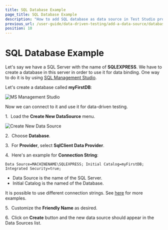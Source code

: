 ```yaml
---
title: SQL Database Example
page_title: SQL Database Example
description: "How to add SQL database as data source in Test Studio project/test."
previous_url: /user-guide/data-driven-testing/add-a-data-source/databaseexample.aspx, /user-guide/data-driven-testing/add-a-data-source/databaseexample
position: 10
---
```

# SQL Database Example

Let's say we have a SQL Server with the name of **SQLEXPRESS**. We have to create a database in this server in order to use it for data binding. One way to do it is by using <a href="https://docs.microsoft.com/en-us/sql/ssms/download-sql-server-management-studio-ssms" target="_blank">SQL Management Studio</a>.

Let's create a database called **myFirstDB**:

![MS Management Studio][1]

Now we can connect to it and use it for data-driven testing.

1.&nbsp; Load the **Create New DataSource** menu.

![Create New Data Source][2]

2.&nbsp; Choose **Database**.

3.&nbsp; For **Provider**, select **SqlClient Data Provider**.

4.&nbsp; Here's an example for **Connection String**:

````
Data Source=MACHINENAME\SQLEXPRESS; Initial Catalog=myFirstDB; Integrated Security=true;
````

- Data Source is the name of the SQL Server.
- Initial Catalog is the named of the Database.

It is possible to use different connection strings. See <a href="https://www.connectionstrings.com/sql-server/" target="_blank">here</a> for more examples.

5.&nbsp; Customize the **Friendly Name** as desired.

6.&nbsp; Click on **Create** button and the new data source should appear in the Data Sources list.

[1]: /img/features/data-driven-testing/sql-database-example/fig1.png
[2]: /img/features/data-driven-testing/sql-database-example/fig2.png